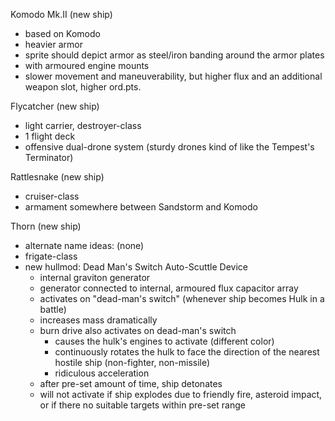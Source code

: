
Komodo Mk.II (new ship)
  * based on Komodo
  * heavier armor
  * sprite should depict armor as steel/iron banding around the armor plates
  * with armoured engine mounts
  * slower movement and maneuverability, but higher flux and an additional weapon slot, higher ord.pts.

Flycatcher (new ship)
  * light carrier, destroyer-class
  * 1 flight deck
  * offensive dual-drone system (sturdy drones kind of like the Tempest's Terminator)
  
Rattlesnake (new ship)
  * cruiser-class
  * armament somewhere between Sandstorm and Komodo

Thorn (new ship)
  * alternate name ideas: (none)
  * frigate-class
  * new hullmod: Dead Man's Switch Auto-Scuttle Device
    * internal graviton generator
     * generator connected to internal, armoured flux capacitor array
      * activates on "dead-man's switch" (whenever ship becomes Hulk in a battle)
      * increases mass dramatically
    * burn drive also activates on dead-man's switch
      * causes the hulk's engines to activate (different color)
      * continuously rotates the hulk to face the direction of the nearest hostile ship (non-fighter, non-missile)
      * ridiculous acceleration
    * after pre-set amount of time, ship detonates
    * will not activate if ship explodes due to friendly fire, asteroid impact, or if there no suitable targets within pre-set range


